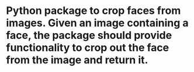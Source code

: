# Python package to crop faces from images. Given an image containing a face, the package should provide functionality to crop out the face from the image and return it.